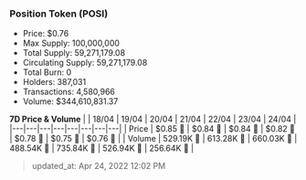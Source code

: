 
  ### Position Token (POSI)
  - Price: $0.76
  - Max Supply: 100,000,000
  - Total Supply: 59,271,179.08
  - Circulating Supply: 59,271,179.08
  - Total Burn: 0
  - Holders: 387,031
  - Transactions: 4,580,966
  - Volume: $344,610,831.37

  **7D Price & Volume**
  | | 18&#x2F;04 | 19&#x2F;04 | 20&#x2F;04 | 21&#x2F;04 | 22&#x2F;04 | 23&#x2F;04 | 24&#x2F;04 |
  |---|---|---|---|---|---|---|---|
  | Price | $0.85 🔻 | $0.84 🔻 | $0.84 🔻 | $0.82 🔻 | $0.78 🔻 | $0.75 🔻 | $0.76 🚀 |
  | Volume | 529.19K 🚀 | 613.28K 🚀 | 660.03K 🚀 | 488.54K 🔻 | 735.84K 🚀 | 526.94K 🔻 | 256.64K 🔻 |

  > updated_at: Apr 24, 2022 12:02 PM
